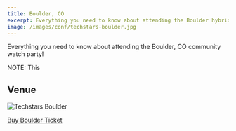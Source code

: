 ```yaml
---
title: Boulder, CO
excerpt: Everything you need to know about attending the Boulder hybrid event!
image: /images/conf/techstars-boulder.jpg
---
```

Everything you need to know about attending the Boulder, CO community watch party!

NOTE: This 

## Venue

![Techstars Boulder](/images/conf/techstars-boulder.jpg)

<div class="cta"><a href="https://ti.to/event-loop/cascadiajs-2021">Buy Boulder Ticket</a></div>